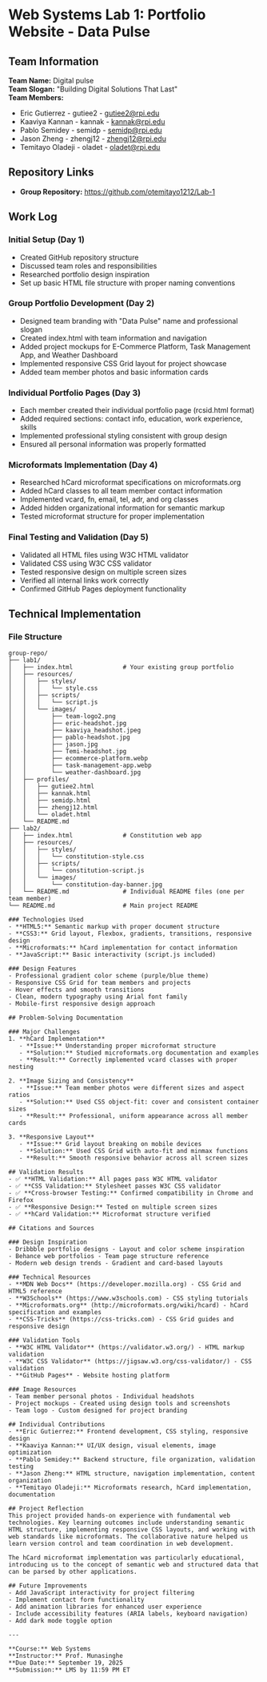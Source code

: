 # Web Systems Lab 1: Portfolio Website - Data Pulse

## Team Information
**Team Name:** Digital pulse  
**Team Slogan:** "Building Digital Solutions That Last"  
**Team Members:**
- Eric Gutierrez - gutiee2 - gutiee2@rpi.edu
- Kaaviya Kannan - kannak - kannak@rpi.edu  
- Pablo Semidey - semidp - semidp@rpi.edu
- Jason Zheng - zhengj12 - zhengj12@rpi.edu
- Temitayo Oladeji - oladet - oladet@rpi.edu

## Repository Links
- **Group Repository:** https://github.com/otemitayo1212/Lab-1

## Work Log

### Initial Setup (Day 1)
- Created GitHub repository structure
- Discussed team roles and responsibilities
- Researched portfolio design inspiration
- Set up basic HTML file structure with proper naming conventions

### Group Portfolio Development (Day 2)
- Designed team branding with "Data Pulse" name and professional slogan
- Created index.html with team information and navigation
- Added project mockups for E-Commerce Platform, Task Management App, and Weather Dashboard
- Implemented responsive CSS Grid layout for project showcase
- Added team member photos and basic information cards

### Individual Portfolio Pages (Day 3)
- Each member created their individual portfolio page (rcsid.html format)
- Added required sections: contact info, education, work experience, skills
- Implemented professional styling consistent with group design
- Ensured all personal information was properly formatted

### Microformats Implementation (Day 4)
- Researched hCard microformat specifications on microformats.org
- Added hCard classes to all team member contact information
- Implemented vcard, fn, email, tel, adr, and org classes
- Added hidden organizational information for semantic markup
- Tested microformat structure for proper implementation

### Final Testing and Validation (Day 5)
- Validated all HTML files using W3C HTML validator
- Validated CSS using W3C CSS validator
- Tested responsive design on multiple screen sizes
- Verified all internal links work correctly
- Confirmed GitHub Pages deployment functionality

## Technical Implementation

### File Structure
```
group-repo/
├── lab1/
│   ├── index.html              # Your existing group portfolio
│   ├── resources/
│   │   ├── styles/
│   │   │   └── style.css
│   │   ├── scripts/
│   │   │   └── script.js
│   │   └── images/
│   │       ├── team-logo2.png
│   │       ├── eric-headshot.jpg
│   │       ├── kaaviya_headshot.jpeg
│   │       ├── pablo-headshot.jpg
│   │       ├── jason.jpg
│   │       ├── Temi-headshot.jpg
│   │       ├── ecommerce-platform.webp
│   │       ├── task-management-app.webp
│   │       └── weather-dashboard.jpg
│   ├── profiles/
│   │   ├── gutiee2.html
│   │   ├── kannak.html
│   │   ├── semidp.html
│   │   ├── zhengj12.html
│   │   └── oladet.html
│   └── README.md
├── lab2/                      
│   ├── index.html              # Constitution web app
│   ├── resources/
│   │   ├── styles/
│   │   │   └── constitution-style.css
│   │   ├── scripts/
│   │   │   └── constitution-script.js
│   │   └── images/
│   │       └── constitution-day-banner.jpg
│   └── README.md               # Individual README files (one per team member)
└── README.md                   # Main project README

### Technologies Used
- **HTML5:** Semantic markup with proper document structure
- **CSS3:** Grid layout, Flexbox, gradients, transitions, responsive design
- **Microformats:** hCard implementation for contact information
- **JavaScript:** Basic interactivity (script.js included)

### Design Features
- Professional gradient color scheme (purple/blue theme)
- Responsive CSS Grid for team members and projects
- Hover effects and smooth transitions
- Clean, modern typography using Arial font family
- Mobile-first responsive design approach

## Problem-Solving Documentation

### Major Challenges
1. **hCard Implementation**
   - **Issue:** Understanding proper microformat structure
   - **Solution:** Studied microformats.org documentation and examples
   - **Result:** Correctly implemented vcard classes with proper nesting

2. **Image Sizing and Consistency**
   - **Issue:** Team member photos were different sizes and aspect ratios
   - **Solution:** Used CSS object-fit: cover and consistent container sizes
   - **Result:** Professional, uniform appearance across all member cards

3. **Responsive Layout**
   - **Issue:** Grid layout breaking on mobile devices
   - **Solution:** Used CSS Grid with auto-fit and minmax functions
   - **Result:** Smooth responsive behavior across all screen sizes

## Validation Results
- ✅ **HTML Validation:** All pages pass W3C HTML validator
- ✅ **CSS Validation:** Stylesheet passes W3C CSS validator  
- ✅ **Cross-browser Testing:** Confirmed compatibility in Chrome and Firefox
- ✅ **Responsive Design:** Tested on multiple screen sizes
- ✅ **hCard Validation:** Microformat structure verified

## Citations and Sources

### Design Inspiration
- Dribbble portfolio designs - Layout and color scheme inspiration
- Behance web portfolios - Team page structure reference
- Modern web design trends - Gradient and card-based layouts

### Technical Resources
- **MDN Web Docs** (https://developer.mozilla.org) - CSS Grid and HTML5 reference
- **W3Schools** (https://www.w3schools.com) - CSS styling tutorials
- **Microformats.org** (http://microformats.org/wiki/hcard) - hCard specification and examples
- **CSS-Tricks** (https://css-tricks.com) - CSS Grid guides and responsive design

### Validation Tools
- **W3C HTML Validator** (https://validator.w3.org/) - HTML markup validation
- **W3C CSS Validator** (https://jigsaw.w3.org/css-validator/) - CSS validation
- **GitHub Pages** - Website hosting platform

### Image Resources
- Team member personal photos - Individual headshots
- Project mockups - Created using design tools and screenshots
- Team logo - Custom designed for project branding

## Individual Contributions
- **Eric Gutierrez:** Frontend development, CSS styling, responsive design
- **Kaaviya Kannan:** UI/UX design, visual elements, image optimization  
- **Pablo Semidey:** Backend structure, file organization, validation testing
- **Jason Zheng:** HTML structure, navigation implementation, content organization
- **Temitayo Oladeji:** Microformats research, hCard implementation, documentation

## Project Reflection
This project provided hands-on experience with fundamental web technologies. Key learning outcomes include understanding semantic HTML structure, implementing responsive CSS layouts, and working with web standards like microformats. The collaborative nature helped us learn version control and team coordination in web development.

The hCard microformat implementation was particularly educational, introducing us to the concept of semantic web and structured data that can be parsed by other applications.

## Future Improvements
- Add JavaScript interactivity for project filtering
- Implement contact form functionality
- Add animation libraries for enhanced user experience
- Include accessibility features (ARIA labels, keyboard navigation)
- Add dark mode toggle option

---

**Course:** Web Systems  
**Instructor:** Prof. Munasinghe  
**Due Date:** September 19, 2025  
**Submission:** LMS by 11:59 PM ET
